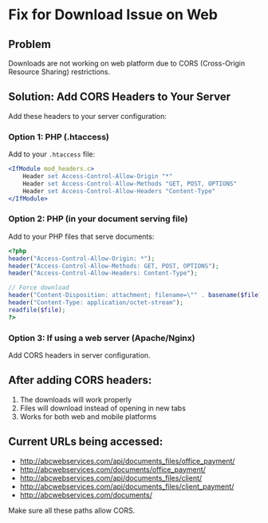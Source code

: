 # Fix for Download Issue on Web

## Problem
Downloads are not working on web platform due to CORS (Cross-Origin Resource Sharing) restrictions.

## Solution: Add CORS Headers to Your Server

Add these headers to your server configuration:

### Option 1: PHP (.htaccess)
Add to your `.htaccess` file:
```apache
<IfModule mod_headers.c>
    Header set Access-Control-Allow-Origin "*"
    Header set Access-Control-Allow-Methods "GET, POST, OPTIONS"
    Header set Access-Control-Allow-Headers "Content-Type"
</IfModule>
```

### Option 2: PHP (in your document serving file)
Add to your PHP files that serve documents:
```php
<?php
header("Access-Control-Allow-Origin: *");
header("Access-Control-Allow-Methods: GET, POST, OPTIONS");
header("Access-Control-Allow-Headers: Content-Type");

// Force download
header("Content-Disposition: attachment; filename=\"" . basename($file) . "\"");
header("Content-Type: application/octet-stream");
readfile($file);
?>
```

### Option 3: If using a web server (Apache/Nginx)
Add CORS headers in server configuration.

## After adding CORS headers:
1. The downloads will work properly
2. Files will download instead of opening in new tabs
3. Works for both web and mobile platforms

## Current URLs being accessed:
- http://abcwebservices.com/api/documents_files/office_payment/
- http://abcwebservices.com/documents/office_payment/
- http://abcwebservices.com/api/documents_files/client/
- http://abcwebservices.com/api/documents_files/client_payment/
- http://abcwebservices.com/documents/

Make sure all these paths allow CORS.

